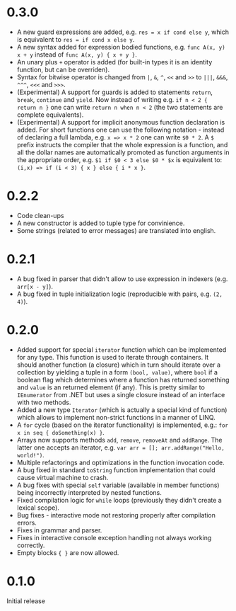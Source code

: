 # 0.3.0
 * A new guard expressions are added, e.g.
    `res = x if cond else y`, which is equivalent to 
    `res = if cond x else y`.
 * A new syntax added for expression bodied functions, e.g.
    `func A(x, y) x + y` instead of `func A(x, y) { x + y }`.
 * An unary plus `+` operator is added (for built-in types it
    is an identity function, but can be overriden).
 * Syntax for bitwise operator is changed from `|`, `&`, `^`,
    `<<` and `>>` to `|||`, `&&&`, `^^^`, `<<<` and `>>>`.
 * (Experimental) A support for guards is added to statements
    `return`, `break`, `continue` and `yield`. Now instead of
    writing e.g. `if n < 2 { return n }` one can write
    `return n when n < 2` (the two statements are complete
    equivalents).
 * (Experimental) A support for implicit anonymous function
    declaration is added. For short functions one can use the
    following notation - instead of declaring a full lambda,
    e.g. `x => x * 2` one can write `$0 * 2`. A `$` prefix
    instructs the compiler that the whole expression is a
    function, and all the dollar names are automatically
    promoted as function arguments in the appropriate order,
    e.g. `$1 if $0 < 3 else $0 * $x` is equivalent to:
    `(i,x) => if (i < 3) { x } else { i * x }`.

# 0.2.2
 * Code clean-ups
 * A new constructor is added to tuple type for convinience.
 * Some strings (related to error messages) are translated
    into english.

# 0.2.1
 * A bug fixed in parser that didn't allow to use expression
    in indexers (e.g. `arr[x - y]`).
 * A bug fixed in tuple initialization logic (reproducible
    with pairs, e.g. `(2, 4)`).

# 0.2.0
 * Added support for special `iterator` function which can be
    implemented for any type. This function is used to iterate
    through containers. It should another function (a closure)
    which in turn should iterate over a collection by yielding
    a tuple in a form `(bool, value)`, where `bool` if a
    boolean flag which determines where a function has
    returned something and `value` is an returned element 
    (if any). This is pretty similar to `IEnumerator` from
    .NET but uses a single closure instead of an interface
    with two methods.
 * Added a new type `Iterator` (which is actually a special
    kind of function) which allows to implement non-strict
    functions in a manner of LINQ.
 * A `for` cycle (based on the iterator functionality) is
    implemented, e.g.: `for x in seq { doSomething(x) }`.
 * Arrays now supports methods `add`, `remove`, `removeAt`
    and `addRange`. The latter one accepts an iterator, e.g.
    `var arr = []; arr.addRange("Hello, world!")`.
 * Multiple refactorings and optimizations in the function
    invocation code.
 * A bug fixed in standard `toString` function implementation
    that could cause virtual machine to crash.
 * A bug fixes with special `self` variable (available in
    member functions) being incorrectly interpreted by
    nested functions.
 * Fixed compilation logic for `while` loops (previously they
    didn't create a lexical scope).
 * Bug fixes - interactive mode not restoring properly after
    compilation errors.
 * Fixes in grammar and parser.
 * Fixes in interactive console exception handling not always 
    working correctly.
 * Empty blocks `{ }` are now allowed.

# 0.1.0
Initial release